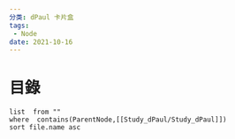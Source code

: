 ```yaml
---
分类: dPaul 卡片盒
tags: 
 - Node
date: 2021-10-16
---
```


# 目錄

~~~dataview
list  from ""
where  contains(ParentNode,[[Study_dPaul/Study_dPaul]])
sort file.name asc
~~~




